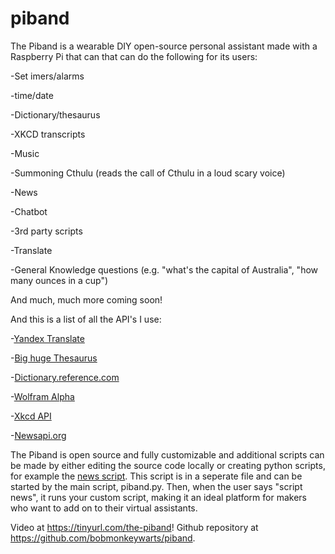 # piband
The Piband is a wearable DIY open-source personal assistant made with a Raspberry Pi that can that can do the following for its users:

-Set imers/alarms

-time/date

-Dictionary/thesaurus

-XKCD transcripts

-Music

-Summoning Cthulu (reads the call of Cthulu in a loud scary voice)

-News

-Chatbot

-3rd party scripts

-Translate

-General Knowledge questions (e.g. "what's the capital of Australia", "how many ounces in a cup")

And much, much more coming soon!

And this is a list of all the API's I use:

-[Yandex Translate](http://translate.yandex.com)

-[Big huge Thesaurus](https://words.bighugelabs.com/api.php)

-[Dictionary.reference.com](https://dictionary.reference.com)

-[Wolfram Alpha](https://www.wolframalpha.com/)

-[Xkcd API](https://xkcd.com)

-[Newsapi.org](https://newsapi.org)

The Piband is open source and fully customizable and additional scripts can be made by either editing the source code locally or creating python scripts, for example the [news script](https://github.com/bobmonkeywarts/piband/blob/master/src/news.py). This script is in a seperate file and can be started by the main script, piband.py. Then, when the user says "script news", it runs your custom script, making it an ideal platform for makers who want to add on to their virtual assistants.


Video at https://tinyurl.com/the-piband! Github repository at https://github.com/bobmonkeywarts/piband.

